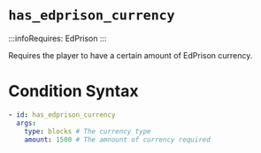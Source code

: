 # `has_edprison_currency`
:::infoRequires:
EdPrison
:::

Requires the player to have a certain amount of EdPrison currency.
# Condition Syntax
```yaml
- id: has_edprison_currency
  args:
    type: blocks # The currency type
    amount: 1500 # The amnount of currency required
```
